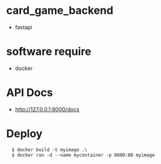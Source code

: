 # card_game_backend
  - fastapi
  
# software require
   - docker
  
# API Docs
   - http://127.0.0.1:8000/docs

# Deploy
```
  $ docker build -t myimage .\
  $ docker run -d --name mycontainer -p 8000:80 myimage
```
